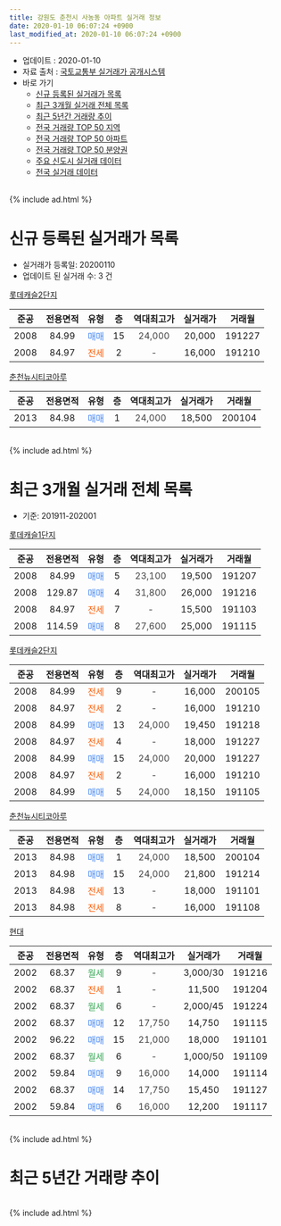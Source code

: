 ```yaml
---
title: 강원도 춘천시 사농동 아파트 실거래 정보
date: 2020-01-10 06:07:24 +0900
last_modified_at: 2020-01-10 06:07:24 +0900
---
```


* 업데이트 : 2020-01-10
* 자료 출처 : [국토교통부 실거래가 공개시스템](http://rt.molit.go.kr)
* 바로 가기
    * [신규 등록된 실거래가 목록](#신규-등록된-실거래가-목록)
    * [최근 3개월 실거래 전체 목록](#최근-3개월-실거래-전체-목록)
    * [최근 5년간 거래량 추이](#최근-5년간-거래량-추이)
    * [전국 거래량 TOP 50 지역](https://inasie.github.io/apt-trade-info/최근-3개월-전국에서-가장-거래가-많이-발생한-지역)
    * [전국 거래량 TOP 50 아파트](https://inasie.github.io/apt-trade-info/최근-3개월-전국에서-가장-거래가-많이-발생한-아파트)
    * [전국 거래량 TOP 50 분양권](https://inasie.github.io/apt-trade-info/최근-3개월-전국에서-가장-거래가-많이-발생한-분양권)
    * [주요 신도시 실거래 데이터](https://inasie.github.io/apt-trade-info/주요-신도시)
    * [전국 실거래 데이터](https://inasie.github.io/apt-trade-info/전국)
<br>
{% include ad.html %}
<br>

# 신규 등록된 실거래가 목록
* 실거래가 등록일: 20200110
* 업데이트 된 실거래 수: 3 건


[롯데캐슬2단지](https://search.naver.com/search.naver?query=%EA%B0%95%EC%9B%90%EB%8F%84+%EC%B6%98%EC%B2%9C%EC%8B%9C+%EC%82%AC%EB%86%8D%EB%8F%99+%EB%A1%AF%EB%8D%B0%EC%BA%90%EC%8A%AC2%EB%8B%A8%EC%A7%80)

|준공|전용면적|유형|층|역대최고가|실거래가|거래월|
|:---:|:---:|:---:|:---:|:---:|:---:|:---:|
|2008|84.99|<span style="color:#4285f3">매매</span>|15|<span style="color:#444444">24,000</span>|20,000|191227|
|2008|84.97|<span style="color:#ff5a00">전세</span>|2|<span style="color:#444444">-</span>|16,000|191210|

[춘천뉴시티코아루](https://search.naver.com/search.naver?query=%EA%B0%95%EC%9B%90%EB%8F%84+%EC%B6%98%EC%B2%9C%EC%8B%9C+%EC%82%AC%EB%86%8D%EB%8F%99+%EC%B6%98%EC%B2%9C%EB%89%B4%EC%8B%9C%ED%8B%B0%EC%BD%94%EC%95%84%EB%A3%A8)

|준공|전용면적|유형|층|역대최고가|실거래가|거래월|
|:---:|:---:|:---:|:---:|:---:|:---:|:---:|
|2013|84.98|<span style="color:#4285f3">매매</span>|1|<span style="color:#444444">24,000</span>|18,500|200104|


<br>
{% include ad.html %}
<br>

# 최근 3개월 실거래 전체 목록
* 기준: 201911-202001


[롯데캐슬1단지](https://search.naver.com/search.naver?query=%EA%B0%95%EC%9B%90%EB%8F%84+%EC%B6%98%EC%B2%9C%EC%8B%9C+%EC%82%AC%EB%86%8D%EB%8F%99+%EB%A1%AF%EB%8D%B0%EC%BA%90%EC%8A%AC1%EB%8B%A8%EC%A7%80)

|준공|전용면적|유형|층|역대최고가|실거래가|거래월|
|:---:|:---:|:---:|:---:|:---:|:---:|:---:|
|2008|84.99|<span style="color:#4285f3">매매</span>|5|<span style="color:#444444">23,100</span>|19,500|191207|
|2008|129.87|<span style="color:#4285f3">매매</span>|4|<span style="color:#444444">31,800</span>|26,000|191216|
|2008|84.97|<span style="color:#ff5a00">전세</span>|7|<span style="color:#444444">-</span>|15,500|191103|
|2008|114.59|<span style="color:#4285f3">매매</span>|8|<span style="color:#444444">27,600</span>|25,000|191115|

[롯데캐슬2단지](https://search.naver.com/search.naver?query=%EA%B0%95%EC%9B%90%EB%8F%84+%EC%B6%98%EC%B2%9C%EC%8B%9C+%EC%82%AC%EB%86%8D%EB%8F%99+%EB%A1%AF%EB%8D%B0%EC%BA%90%EC%8A%AC2%EB%8B%A8%EC%A7%80)

|준공|전용면적|유형|층|역대최고가|실거래가|거래월|
|:---:|:---:|:---:|:---:|:---:|:---:|:---:|
|2008|84.99|<span style="color:#ff5a00">전세</span>|9|<span style="color:#444444">-</span>|16,000|200105|
|2008|84.97|<span style="color:#ff5a00">전세</span>|2|<span style="color:#444444">-</span>|16,000|191210|
|2008|84.99|<span style="color:#4285f3">매매</span>|13|<span style="color:#444444">24,000</span>|19,450|191218|
|2008|84.97|<span style="color:#ff5a00">전세</span>|4|<span style="color:#444444">-</span>|18,000|191227|
|2008|84.99|<span style="color:#4285f3">매매</span>|15|<span style="color:#444444">24,000</span>|20,000|191227|
|2008|84.97|<span style="color:#ff5a00">전세</span>|2|<span style="color:#444444">-</span>|16,000|191210|
|2008|84.99|<span style="color:#4285f3">매매</span>|5|<span style="color:#444444">24,000</span>|18,150|191105|

[춘천뉴시티코아루](https://search.naver.com/search.naver?query=%EA%B0%95%EC%9B%90%EB%8F%84+%EC%B6%98%EC%B2%9C%EC%8B%9C+%EC%82%AC%EB%86%8D%EB%8F%99+%EC%B6%98%EC%B2%9C%EB%89%B4%EC%8B%9C%ED%8B%B0%EC%BD%94%EC%95%84%EB%A3%A8)

|준공|전용면적|유형|층|역대최고가|실거래가|거래월|
|:---:|:---:|:---:|:---:|:---:|:---:|:---:|
|2013|84.98|<span style="color:#4285f3">매매</span>|1|<span style="color:#444444">24,000</span>|18,500|200104|
|2013|84.98|<span style="color:#4285f3">매매</span>|15|<span style="color:#444444">24,000</span>|21,800|191214|
|2013|84.98|<span style="color:#ff5a00">전세</span>|13|<span style="color:#444444">-</span>|18,000|191101|
|2013|84.98|<span style="color:#ff5a00">전세</span>|8|<span style="color:#444444">-</span>|16,000|191108|

[현대](https://search.naver.com/search.naver?query=%EA%B0%95%EC%9B%90%EB%8F%84+%EC%B6%98%EC%B2%9C%EC%8B%9C+%EC%82%AC%EB%86%8D%EB%8F%99+%ED%98%84%EB%8C%80)

|준공|전용면적|유형|층|역대최고가|실거래가|거래월|
|:---:|:---:|:---:|:---:|:---:|:---:|:---:|
|2002|68.37|<span style="color:#34a853">월세</span>|9|<span style="color:#444444">-</span>|3,000/30|191216|
|2002|68.37|<span style="color:#ff5a00">전세</span>|1|<span style="color:#444444">-</span>|11,500|191204|
|2002|68.37|<span style="color:#34a853">월세</span>|6|<span style="color:#444444">-</span>|2,000/45|191224|
|2002|68.37|<span style="color:#4285f3">매매</span>|12|<span style="color:#444444">17,750</span>|14,750|191115|
|2002|96.22|<span style="color:#4285f3">매매</span>|15|<span style="color:#444444">21,000</span>|18,000|191101|
|2002|68.37|<span style="color:#34a853">월세</span>|6|<span style="color:#444444">-</span>|1,000/50|191109|
|2002|59.84|<span style="color:#4285f3">매매</span>|9|<span style="color:#444444">16,000</span>|14,000|191114|
|2002|68.37|<span style="color:#4285f3">매매</span>|14|<span style="color:#444444">17,750</span>|15,450|191127|
|2002|59.84|<span style="color:#4285f3">매매</span>|6|<span style="color:#444444">16,000</span>|12,200|191117|


<br>
{% include ad.html %}
<br>

# 최근 5년간 거래량 추이


<div style="width:100%;">
    <canvas id="deal_progress" height="200"></canvas>
</div>

<script>
new Chart(document.getElementById("deal_progress"), {
    type: 'line',
    data: {
        labels: ['201501','201502','201503','201504','201505','201506','201507','201508','201509','201510','201511','201512','201601','201602','201603','201604','201605','201606','201607','201608','201609','201610','201611','201612','201701','201702','201703','201704','201705','201706','201707','201708','201709','201710','201711','201712','201801','201802','201803','201804','201805','201806','201807','201808','201809','201810','201811','201812','201901','201902','201903','201904','201905','201906','201907','201908','201909','201910','201911','201912','202001'],
        datasets: [{
            label: '매매',
            pointRadius: 1,
            data: [6, 18, 27, 20, 15, 14, 23, 22, 25, 11, 18, 15, 11, 8, 21, 18, 12, 16, 26, 25, 22, 25, 14, 8, 6, 13, 11, 13, 6, 10, 9, 14, 9, 12, 11, 7, 11, 6, 13, 5, 9, 8, 4, 3, 10, 7, 5, 8, 6, 6, 5, 4, 7, 9, 8, 4, 5, 5, 7, 5, 1],
            borderColor: "rgba(255, 201, 14, 1)",
            backgroundColor: "rgba(255, 201, 14, 0.5)",
            fill: false,
            lineTension: 0
        },{
            label: '전월세',
            pointRadius: 1,
            data: [17, 16, 9, 5, 4, 11, 8, 11, 8, 14, 14, 11, 10, 8, 9, 7, 8, 5, 7, 11, 11, 7, 15, 10, 11, 10, 12, 3, 7, 8, 10, 11, 20, 8, 8, 9, 12, 6, 9, 6, 6, 9, 11, 7, 6, 11, 5, 13, 9, 11, 7, 5, 7, 11, 4, 5, 5, 4, 4, 6, 1],
            borderColor: "rgba(0, 141, 185, 1)",
            backgroundColor: "rgba(0, 141, 185, 0.5)",
            fill: false,
            lineTension: 0
        }
        ]
    },
    options: {
        responsive: true,
        title: {
            display: false
        },
        tooltips: {
            mode: 'index',
            intersect: false
        },
        hover: {
            mode: 'nearest',
            intersect: true
        },
        scales: {
            xAxes: [{
                display: true,
                scaleLabel: {
                    display: true,
                    labelString: '년/월'
                }
            }],
            yAxes: [{
                display: true,
                ticks: {
                    suggestedMin: 0,
                },
                scaleLabel: {
                    display: true,
                    labelString: '실거래 수'
                }
            }]
        }
    }
});

</script>


<br>
{% include ad.html %}
<br>

